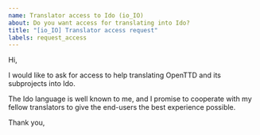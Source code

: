 ```yaml
---
name: Translator access to Ido (io_IO)
about: Do you want access for translating into Ido?
title: "[io_IO] Translator access request"
labels: request_access
---
```


<!-- translator: io_IO -->
<!-- Please do not edit the header of this template. If you have something to add, do this at the end. -->

Hi,

I would like to ask for access to help translating OpenTTD and its subprojects into Ido.

The Ido language is well known to me, and I promise to cooperate with my fellow translators to give the end-users the best experience possible.

<!-- DO NOT modify anything above this line; feel free to add a personal touch below this line -->

Thank you,
